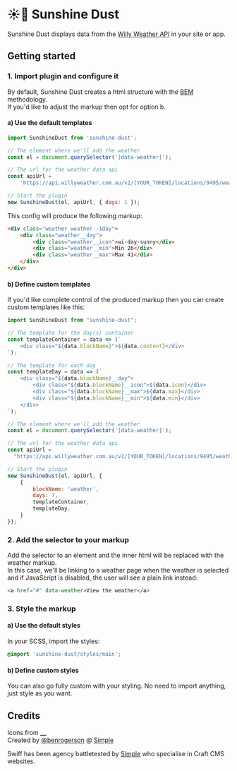 # ☀️🤯 Sunshine Dust

Sunshine Dust displays data from the [Willy Weather API](https://www.willyweather.com.au/info/api.html) in your site or app.

## Getting started

### 1. Import plugin and configure it

By default, Sunshine Dust creates a html structure with the [BEM](http://getbem.com/introduction/]) methodology.<br/>
If you'd like to adjust the markup then opt for option b.

#### a) Use the default templates

```js
import SunshineDust from 'sunshine-dust';

// The element where we'll add the weather
const el = document.querySelector('[data-weather]');

// The url for the weather data api
const apiUrl =
    'https://api.willyweather.com.au/v2/[YOUR_TOKEN]/locations/9495/weather.json?forecasts=weather';

// Start the plugin
new SunshineDust(el, apiUrl, { days: 1 });
```

This config will produce the following markup:

```html
<div class="weather weather--1day">
    <div class="weather__day">
        <div class="weather__icon">wi-day-sunny</div>
        <div class="weather__min">Min 26</div>
        <div class="weather__max">Max 41</div>
    </div>
</div>
```

#### b) Define custom templates

If you'd like complete control of the produced markup then you can create custom templates like this:

```js
import SunshineDust from "sunshine-dust";

// The template for the day(s) container
const templateContainer = data => (`
    <div class="${data.blockName}">${data.content}</div>
`);

// The template for each day
const templateDay = data => (`
    <div class="${data.blockName}__day">
        <div class="${data.blockName}__icon">${data.icon}</div>
        <div class="${data.blockName}__max">${data.max}</div>
        <div class="${data.blockName}__min">${data.min}</div>
    </div>
`);

// The element where we'll add the weather
const el = document.querySelector('[data-weather]');

// The url for the weather data api
const apiUrl =
  "https://api.willyweather.com.au/v2/[YOUR_TOKEN]/locations/9495/weather.json?forecasts=weather";

// Start the plugin
new SunshineDust(el, apiUrl, {
    {
        blockName: 'weather',
        days: 7,
        templateContainer,
        templateDay,
    }
});
```

### 2. Add the selector to your markup

Add the selector to an element and the inner html will be replaced with the weather markup.<br/>
In this case, we'll be linking to a weather page when the weather is selected and if JavaScript is disabled, the user will see a plain link instead:

```html
<a href="#" data-weather>View the weather</a>
```

### 3. Style the markup

#### a) Use the default styles

In your SCSS, import the styles:

```scss
@import 'sunshine-dust/styles/main';
```

#### b) Define custom styles

You can also go fully custom with your styling.
No need to import anything, just style as you want.

## Credits

Icons from **\_\_**<br>
Created by [@benrogerson](https://twitter.com/benrogerson) @ [Simple](<[Simple](https://simple.com.au)>)

Swiff has been agency battletested by [Simple](https://simple.com.au) who specialise in Craft CMS websites.
